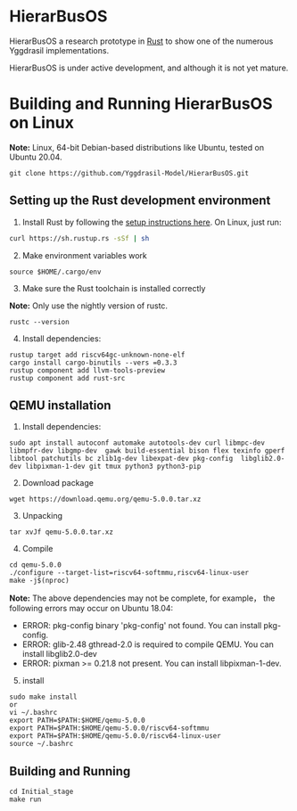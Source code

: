# HierarBusOS



HierarBusOS a research prototype in [Rust](https://www.rust-lang.org/) to show one of the numerous Yggdrasil implementations.

HierarBusOS is under active development, and although it is not yet mature. 



# Building and Running HierarBusOS on Linux

**Note:** Linux, 64-bit Debian-based distributions like Ubuntu,  tested on Ubuntu 20.04.
```
git clone https://github.com/Yggdrasil-Model/HierarBusOS.git
```


## Setting up the Rust development environment

1. Install Rust by following the [setup instructions here](https://www.rust-lang.org/en-US/install.html). On Linux, just run:
```sh
curl https://sh.rustup.rs -sSf | sh
```
2. Make environment variables work
```
source $HOME/.cargo/env
```
3. Make sure the Rust toolchain is installed correctly

**Note:** Only use the nightly version of rustc.

```
rustc --version
```

4. Install dependencies:
```
rustup target add riscv64gc-unknown-none-elf
cargo install cargo-binutils --vers =0.3.3
rustup component add llvm-tools-preview
rustup component add rust-src
```
## QEMU installation

1. Install dependencies:
```
sudo apt install autoconf automake autotools-dev curl libmpc-dev libmpfr-dev libgmp-dev  gawk build-essential bison flex texinfo gperf libtool patchutils bc zlib1g-dev libexpat-dev pkg-config  libglib2.0-dev libpixman-1-dev git tmux python3 python3-pip
```
2. Download package
```
wget https://download.qemu.org/qemu-5.0.0.tar.xz
```
3. Unpacking
```
tar xvJf qemu-5.0.0.tar.xz
```
4. Compile  
```
cd qemu-5.0.0
./configure --target-list=riscv64-softmmu,riscv64-linux-user
make -j$(nproc)
```
**Note:** The above dependencies may not be complete, for example， the following errors may occur on Ubuntu 18.04:

* ERROR: pkg-config binary 'pkg-config' not found. You can install pkg-config.
* ERROR: glib-2.48 gthread-2.0 is required to compile QEMU. You can install libglib2.0-dev
* ERROR: pixman >= 0.21.8 not present. You can install libpixman-1-dev.

5. install
```
sudo make install
or 
vi ~/.bashrc
export PATH=$PATH:$HOME/qemu-5.0.0
export PATH=$PATH:$HOME/qemu-5.0.0/riscv64-softmmu
export PATH=$PATH:$HOME/qemu-5.0.0/riscv64-linux-user
source ~/.bashrc
```

## Building and Running
```
cd Initial_stage
make run
```